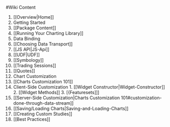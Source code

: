 #Wiki Content

1. [[Overview|Home]]
2. Getting Started
  1. [[Package Content]]
  2. [[Running Your Charting Library]]
3. Data Binding
  1. [[Choosing Data Transport]]
  2. [[JS API|JS-Api]]
  3. [[UDF|UDF]]
  4. [[Symbology]]
  5. [[Trading Sessions]]
  6. [[Quotes]]
4. Chart Customization
  1. [[Charts Customization 101]]
  2. Client-Side Customization
    1. [[Widget Constructor|Widget-Constructor]]
    2. [[Widget Methods]]
    3. [{Featuresets]]]
  3. [[Server-Side Customization|Charts Customization 101#customization-done-through-data-stream]]
5. [[Saving/Loading Charts|Saving-and-Loading-Charts]]
6. [[Creating Custom Studies]]
7. [[Best Practices]]